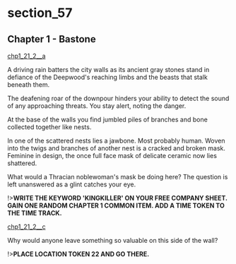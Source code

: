
# section_57

## Chapter 1 - Bastone

[chp1_21_2__a](../../decomp/app/src/main/res/raw/chp1_21_2__a.mp3 ':include :type=audio')

A driving rain batters the city walls as its ancient gray stones stand in defiance of the Deepwood's reaching limbs and the beasts that stalk beneath them.

The deafening roar of the downpour hinders your ability to detect the sound of any approaching threats. You stay alert, noting the danger.

At the base of the walls you find jumbled piles of branches and bone collected together like nests.

In one of the scattered nests lies a jawbone. Most probably human. Woven into the twigs and branches of another nest is a cracked and broken mask. Feminine in design, the once full face mask of delicate ceramic now lies shattered.

What would a Thracian noblewoman's mask be doing here? The question is left unanswered as a glint catches your eye.

!>**WRITE THE KEYWORD 'KINGKILLER' ON YOUR FREE COMPANY SHEET.  GAIN ONE RANDOM CHAPTER 1 COMMON ITEM.  ADD A TIME TOKEN TO THE TIME TRACK.** 

[chp1_21_2__c](../../decomp/app/src/main/res/raw/chp1_21_2__c.mp3 ':include :type=audio')

Why would anyone leave something so valuable on this side of the wall?

!>**PLACE LOCATION TOKEN 22 AND GO THERE.** 


